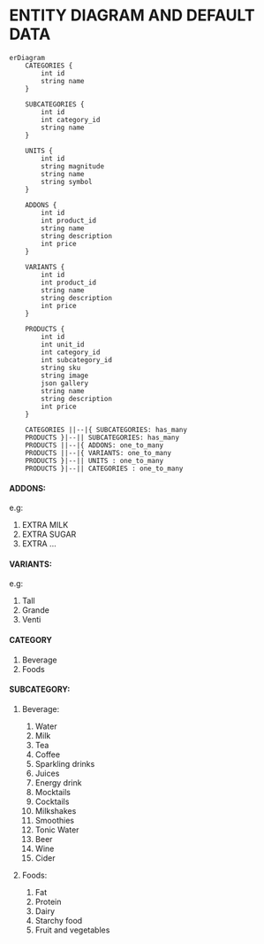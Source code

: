 # ENTITY DIAGRAM AND DEFAULT DATA

```mermaid
erDiagram
    CATEGORIES {
        int id
        string name
    }
    
    SUBCATEGORIES {
        int id
        int category_id
        string name
    }
    
    UNITS { 
        int id
        string magnitude
        string name
        string symbol
    }
    
    ADDONS {
        int id
        int product_id
        string name
        string description 
        int price
    }
    
    VARIANTS {
        int id
        int product_id
        string name
        string description 
        int price
    }
    
    PRODUCTS {
        int id  
        int unit_id
        int category_id
        int subcategory_id
        string sku
        string image
        json gallery
        string name
        string description
        int price
    }
 
    CATEGORIES ||--|{ SUBCATEGORIES: has_many
    PRODUCTS }|--|| SUBCATEGORIES: has_many
    PRODUCTS ||--|{ ADDONS: one_to_many
    PRODUCTS ||--|{ VARIANTS: one_to_many
    PRODUCTS }|--|| UNITS : one_to_many
    PRODUCTS }|--|| CATEGORIES : one_to_many
```
#### ADDONS:
e.g:
1. EXTRA MILK
2. EXTRA SUGAR
3. EXTRA ...

#### VARIANTS: 
e.g:
1. Tall
2. Grande
3. Venti

#### CATEGORY
1. Beverage
2. Foods

#### SUBCATEGORY:
1. Beverage:
   1. Water
   2. Milk
   3. Tea
   4. Coffee
   5. Sparkling drinks
   6. Juices
   7. Energy drink
   8. Mocktails
   9. Cocktails
   10. Milkshakes
   11. Smoothies
   12. Tonic Water
   13. Beer
   14. Wine
   15. Cider

2. Foods:
   1. Fat
   2. Protein
   3. Dairy
   4. Starchy food
   5. Fruit and vegetables
